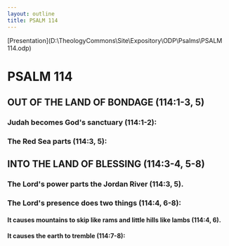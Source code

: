 ```yaml
---
layout: outline
title: PSALM 114
---
```

[Presentation](D:\TheologyCommons\Site\Expository\ODP\Psalms\PSALM 114.odp)
# PSALM 114 
## OUT OF THE LAND OF BONDAGE (114:1-3, 5) 
###  Judah becomes God\'s sanctuary (114:1-2): 
###  The Red Sea parts (114:3, 5): 
## INTO THE LAND OF BLESSING (114:3-4, 5-8) 
###  The Lord\'s power parts the Jordan River (114:3, 5). 
###  The Lord\'s presence does two things (114:4, 6-8): 
####  It causes mountains to skip like rams and little hills like lambs (114:4, 6). 
####  It causes the earth to tremble (114:7-8): 
